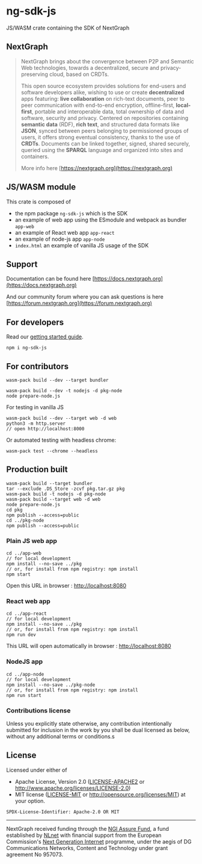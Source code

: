 # ng-sdk-js

JS/WASM crate containing the SDK of NextGraph

## NextGraph

> NextGraph brings about the convergence between P2P and Semantic Web technologies, towards a decentralized, secure and privacy-preserving cloud, based on CRDTs.
>
> This open source ecosystem provides solutions for end-users and software developers alike, wishing to use or create **decentralized** apps featuring: **live collaboration** on rich-text documents, peer to peer communication with end-to-end encryption, offline-first, **local-first**, portable and interoperable data, total ownership of data and software, security and privacy. Centered on repositories containing **semantic data** (RDF), **rich text**, and structured data formats like **JSON**, synced between peers belonging to permissioned groups of users, it offers strong eventual consistency, thanks to the use of **CRDTs**. Documents can be linked together, signed, shared securely, queried using the **SPARQL** language and organized into sites and containers.
>
> More info here [https://nextgraph.org](https://nextgraph.org)

## JS/WASM module

This crate is composed of

- the npm package `ng-sdk-js` which is the SDK
- an example of web app using the ESmodule and webpack as bundler `app-web`
- an example of React web app `app-react`
- an example of node-js app `app-node`
- `index.html` an example of vanilla JS usage of the SDK

## Support

Documentation can be found here [https://docs.nextgraph.org](https://docs.nextgraph.org)

And our community forum where you can ask questions is here [https://forum.nextgraph.org](https://forum.nextgraph.org)

## For developers

Read our [getting started guide](https://docs.nextgraph.org/en/getting-started/).

```
npm i ng-sdk-js
```

## For contributors

```
wasm-pack build --dev --target bundler

wasm-pack build --dev -t nodejs -d pkg-node
node prepare-node.js
```

For testing in vanilla JS

```
wasm-pack build --dev --target web -d web
python3 -m http.server
// open http://localhost:8000

```

Or automated testing with headless chrome:

```
wasm-pack test --chrome --headless
```

## Production built

```
wasm-pack build --target bundler
tar --exclude .DS_Store -zcvf pkg.tar.gz pkg
wasm-pack build -t nodejs -d pkg-node
wasm-pack build --target web -d web
node prepare-node.js
cd pkg
npm publish --access=public
cd ../pkg-node
npm publish --access=public
```

### Plain JS web app

```
cd ../app-web
// for local development
npm install --no-save ../pkg
// or, for install from npm registry: npm install
npm start
```

Open this URL in browser : [http://localhost:8080](http://localhost:8080)

### React web app

```
cd ../app-react
// for local development
npm install --no-save ../pkg
// or, for install from npm registry: npm install
npm run dev
```

This URL will open automatically in browser : [http://localhost:8080](http://localhost:8080)

### NodeJS app

```
cd ../app-node
// for local development
npm install --no-save ../pkg-node
// or, for install from npm registry: npm install
npm run start
```

### Contributions license

Unless you explicitly state otherwise, any contribution intentionally submitted
for inclusion in the work by you shall be dual licensed as below, without any
additional terms or conditions.s

## License

Licensed under either of

- Apache License, Version 2.0 ([LICENSE-APACHE2](LICENSE-APACHE2) or http://www.apache.org/licenses/LICENSE-2.0)
- MIT license ([LICENSE-MIT](LICENSE-MIT) or http://opensource.org/licenses/MIT)
  at your option.

`SPDX-License-Identifier: Apache-2.0 OR MIT`

---

NextGraph received funding through the [NGI Assure Fund](https://nlnet.nl/project/NextGraph/index.html), a fund established by [NLnet](https://nlnet.nl/) with financial support from the European Commission's [Next Generation Internet](https://ngi.eu/) programme, under the aegis of DG Communications Networks, Content and Technology under grant agreement No 957073.
